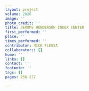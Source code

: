```yaml
---
layout: project
volume: 2020
image: ''
photo_credit: ''
title: JEROME HENDERSON INDEX CENTER
first_performed: ''
place: ''
times_performed: ''
contributor: NICK FLESSA
collaborators: []
home: ''
links: []
contact: ''
footnote: ''
tags: []
pages: 256-257

---
```





